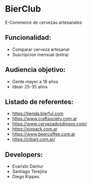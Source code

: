 # BierClub
E-Commerce de cervezas artesanales

## Funcionalidad:
- Comparar cerveza artesanal
- Suscripcion mensual (extra)

## Audiencia objetivo:
- Gente mayor a 18 años
- Ideal: 25-35 años

## Listado de referentes:
- https://tienda.bierful.com
- https://www.craftsociety.com.ar
- https://www.cervezadosdingos.com/
- https://sixpack.com.ar
- https://www.beercoffee.com.ar
- https://cibart.com.ar/

## Developers:
- Evaristo Dantur
- Santiago Terejina
- Diego Kippes
